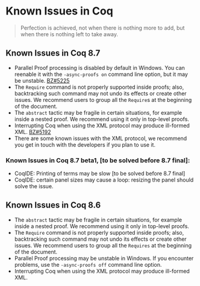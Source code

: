 Known Issues in Coq
===================

> Perfection is achieved, not when there is nothing more to add, but when there is nothing left to take away.

## Known Issues in Coq 8.7

- Parallel Proof processing is disabled by default in Windows. You can
  reenable it with the `-async-proofs on` command line option, but it
  may be unstable. [BZ#5225](https://coq.inria.fr/bugs/show_bug.cgi?id=5225)
- The `Require` command is not properly supported inside proofs; also,
  backtracking such command may not undo its effects or create other
  issues. We recommend users to group all the `Require`s at the
  beginning of the document.
- The `abstract` tactic may be fragile in certain situations, for
  example inside a nested proof. We recommend using it only in
  top-level proofs.
- Interrupting Coq when using the XML protocol may produce ill-formed
  XML. [BZ#5192](https://coq.inria.fr/bugs/show_bug.cgi?id=5192)
- There are some known issues with the XML protocol, we recommend you
  get in touch with the developers if you plan to use it.

### Known Issues in Coq 8.7 beta1, [to be solved before 8.7 final]:

- CoqIDE: Printing of terms may be slow [to be solved before 8.7 final]
- CoqIDE: certain panel sizes may cause a loop: resizing the panel should solve the issue.

## Known Issues in Coq 8.6

- The `abstract` tactic may be fragile in certain situations, for
  example inside a nested proof. We recommend using it only in
  top-level proofs.
- The `Require` command is not properly supported inside proofs; also,
  backtracking such command may not undo its effects or create other
  issues. We recommend users to group all the `Requires` at the
  beginning of the document.
- Parallel Proof processing may be unstable in Windows. If you
  encounter problems, use the `-async-proofs off` command line option.
- Interrupting Coq when using the XML protocol may produce ill-formed
  XML.
